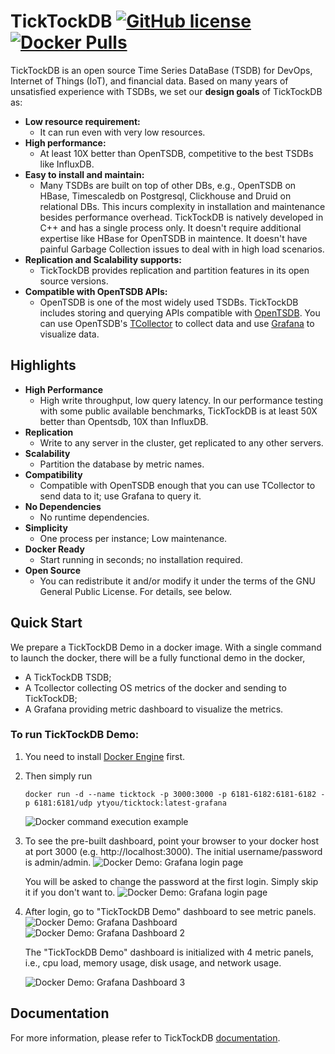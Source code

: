 # TickTockDB [![GitHub license](https://img.shields.io/github/license/ytyou/ticktock.svg)](https://github.com/ytyou/ticktock/blob/main/LICENSE) [![Docker Pulls](https://img.shields.io/docker/pulls/ytyou/ticktock)](https://hub.docker.com/r/ytyou/ticktock)

TickTockDB is an open source Time Series DataBase (TSDB) for DevOps, Internet of Things (IoT), and financial data. Based on many years of unsatisfied experience with TSDBs, we set our **design goals** of TickTockDB as:

* **Low resource requirement:**
  - It can run even with very low resources.
* **High performance:** 
  - At least 10X better than OpenTSDB, competitive to the best TSDBs like InfluxDB.
* **Easy to install and maintain:** 
  - Many TSDBs are built on top of other DBs, e.g., OpenTSDB on HBase, Timescaledb on Postgresql, Clickhouse and Druid on relational DBs. This incurs complexity in installation and maintenance besides performance overhead. TickTockDB is natively developed in C++ and has a single process only. It doesn't require additional expertise like HBase for OpenTSDB in maintence. It doesn't have painful Garbage Collection issues to deal with in high load scenarios.
* **Replication and Scalability supports:**
  - TickTockDB provides replication and partition features in its open source versions.
* **Compatible with OpenTSDB APIs:** 
  - OpenTSDB is one of the most widely used TSDBs. TickTockDB includes storing and querying APIs compatible with [OpenTSDB](http://opentsdb.net). You can use OpenTSDB's [TCollector](https://github.com/OpenTSDB/tcollector) to collect data and use [Grafana](https://grafana.com) to visualize data.

## Highlights

* **High Performance** 
  - High write throughput, low query latency. In our performance testing with some public available benchmarks, TickTockDB is at least 50X better than Opentsdb, 10X than InfluxDB.
* **Replication** 
  - Write to any server in the cluster, get replicated to any other servers.
* **Scalability** 
  - Partition the database by metric names.
* **Compatibility** 
  - Compatible with OpenTSDB enough that you can use TCollector to send data to it; use Grafana to query it.
* **No Dependencies** 
  - No runtime dependencies.
* **Simplicity** 
  - One process per instance; Low maintenance.
* **Docker Ready** 
  - Start running in seconds; no installation required.
* **Open Source** 
  - You can redistribute it and/or modify it under the terms of the GNU General Public License. For details, see below.


## Quick Start

We prepare a TickTockDB Demo in a docker image. With a single command to launch the docker, there will be a fully functional demo in the docker,
- A TickTockDB TSDB; 
- A Tcollector collecting OS metrics of the docker and sending to TickTockDB; 
- A Grafana providing metric dashboard to visualize the metrics.

### To run TickTockDB Demo:

1. You need to install [Docker Engine](https://docs.docker.com/engine/install/) first. 
2. Then simply run

       docker run -d --name ticktock -p 3000:3000 -p 6181-6182:6181-6182 -p 6181:6181/udp ytyou/ticktock:latest-grafana
    
   ![Docker command execution example](/docs/images/dockerDemoCmd.jpg)
    
3. To see the pre-built dashboard, point your browser to your docker host at port 3000 (e.g. http://localhost:3000).
   The initial username/password is admin/admin. 
   ![Docker Demo: Grafana login page](/docs/images/dockerDemoLogin1.jpg)

   You will be asked to change the password at the first login. Simply skip it if you don't want to.
   ![Docker Demo: Grafana login page](/docs/images/dockerDemoLogin2.jpg)
 
4. After login, go to "TickTockDB Demo" dashboard to see metric panels.
   ![Docker Demo: Grafana Dashboard](/docs/images/dockerDemoDashboard1.jpg)
   ![Docker Demo: Grafana Dashboard 2](/docs/images/dockerDemoDashboard2.jpg)
 
   The "TickTockDB Demo" dashboard is initialized with 4 metric panels, i.e., cpu load, memory usage, disk usage, and network usage.
   
   ![Docker Demo: Grafana Dashboard 3](/docs/images/dockerDemoDashboard3.jpg)

## Documentation

For more information, please refer to TickTockDB [documentation](https://github.com/ytyou/ticktock/wiki/User-Guide).
